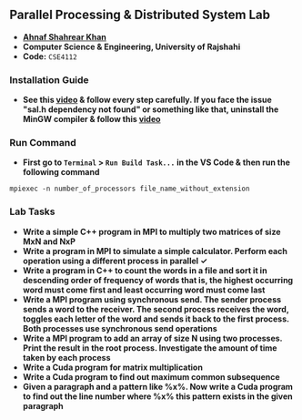 ## Parallel Processing & Distributed System Lab
- **[Ahnaf Shahrear Khan](https://github.com/ahnafshahrear)**
- **Computer Science & Engineering, University of Rajshahi**
- **Code:** `CSE4112`

### Installation Guide
- **See this [video](https://www.youtube.com/watch?v=bkfCrj-rBjU) & follow every step carefully. If you face the issue "sal.h dependency not found" or something like that, uninstall the MinGW compiler & follow this [video](https://www.youtube.com/watch?v=_-O94qsnOLk)**


### Run Command 
- **First go to `Terminal` > `Run Build Task...` in the VS Code & then run the following command**
```
mpiexec -n number_of_processors file_name_without_extension
```

### Lab Tasks
- **Write a simple C++ program in MPI to multiply two matrices of size MxN and NxP**
- **Write a program in MPI to simulate a simple calculator. Perform each operation using a different process in parallel ✓**
- **Write a program in C++ to count the words in a file and sort it in descending order of frequency of words that is, the highest occurring word must come first and least occurring word must come last**
- **Write a MPI program using synchronous send. The sender process sends a word to the receiver. The second process receives the word, toggles each letter of the word and sends it back to the first process. Both processes use synchronous send operations**
- **Write a MPI program to add an array of size N using two processes. Print the result in the root process. Investigate the amount of time taken by each process**
- **Write a Cuda program for matrix multiplication**
- **Write a Cuda program to find out maximum common subsequence**
- **Given a paragraph and a pattern like %x%. Now write a Cuda program to find out the line number where %x% this pattern exists in the given paragraph**
